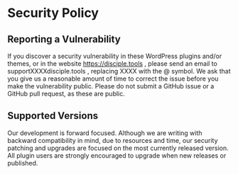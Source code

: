 # Security Policy

## Reporting a Vulnerability

If you discover a security vulnerability in these WordPress plugins and/or themes, or in the website https://disciple.tools , please send an email to supportXXXXdisciple.tools , replacing XXXX with the @ symbol. We ask that you give us a reasonable amount of time to correct the issue before you make the vulnerability public. Please do not submit a GitHub issue or a GitHub pull request, as these are public.

## Supported Versions

Our development is forward focused. Although we are writing with backward compatibility in mind, due to resources and time, our security patching and upgrades
are focused on the most currently released version. All plugin users are strongly encouraged to upgrade when new releases or published.
